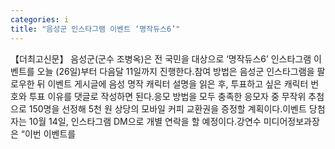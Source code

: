 ```yaml
---
categories: i
title: "음성군 인스타그램 이벤트 ‘명작듀스6’"
---
```

【더최고신문】 음성군(군수 조병옥)은 전 국민을 대상으로 ‘명작듀스6’ 인스타그램 이벤트를 오늘 (26일)부터 다음달 11일까지 진행한다.참여 방법은 음성군 인스타그램을 팔로우한 뒤 이벤트 게시글에 음성 명작 캐릭터 설명을 읽은 후, 투표하고 싶은 캐릭터 번호와 투표 이유를 댓글로 작성하면 된다.응모 방법을 모두 충족한 응모자 중 무작위 추첨으로 150명을 선정해 5천 원 상당의 모바일 커피 교환권을 증정할 계획이다.이벤트 당첨자는 10월 14일, 인스타그램 DM으로 개별 연락을 할 예정이다.강연수 미디어정보과장은 “이번 이벤트를